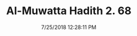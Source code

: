 ---
title        : "Al-Muwatta Hadith 2. 68"
date         : 7/25/2018 12:28:11 PM
draft        : false
type         : "hadith"
layout       : "hadith"
BookCode     : "AMH"
VolumeNumber : "2"
HadithNumber : "68"
categories  :  ["Purity - Wudu on Account of a Man Kissing His Wife"]
---